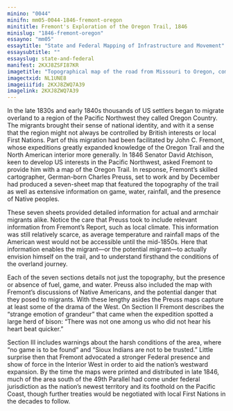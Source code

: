 ```yaml
---
minino: "0044"
minifn: mm05-0044-1846-fremont-oregon
minititle: Fremont's Exploration of the Oregon Trail, 1846
minislug: "1846-fremont-oregon"
essayno: "mm05"
essaytitle: "State and Federal Mapping of Infrastructure and Movement"
essaysubtitle: ""
essayslug: state-and-federal
manifest: 2KXJ8ZSFI87KR
imagetitle: "Topographical map of the road from Missouri to Oregon, commencing at the mouth of the Kansas in the Missouri River and ending at the mouth of the..."
imagectxid: NL1UNE8
imageiiifid: 2KXJ8ZWQ7A39
imagelink: 2KXJ8ZWQ7A39
---
```


In the late 1830s and early 1840s thousands of US settlers began to migrate overland to a region of the Pacific Northwest they called Oregon Country. The migrants brought their sense of national identity, and with it a sense that the region might not always be controlled by British interests or local First Nations. Part of this migration had been facilitated by John C. Fremont, whose expeditions greatly expanded knowledge of the Oregon Trail and the North American interior more generally. In 1846 Senator David Atchison, keen to develop US interests in the Pacific Northwest, asked Fremont to provide him with a map of the Oregon Trail. In response, Fremont’s skilled cartographer, German-born Charles Preuss, set to work and by December had produced a seven-sheet map that featured the topography of the trail as well as extensive information on game, water, rainfall, and the presence of Native peoples.

These seven sheets provided detailed information for actual and armchair migrants alike. Notice the care that Preuss took to include relevant information from Fremont’s Report, such as local climate. This information was still relatively scarce, as average temperature and rainfall maps of the American west would not be accessible until the mid-1850s. Here that information enables the migrant—or the potential migrant—to actually envision himself on the trail, and to understand firsthand the conditions of the overland journey.

Each of the seven sections details not just the topography, but the presence or absence of fuel, game, and water. Preuss also included the map with Fremont’s discussions of Native Americans, and the potential danger that they posed to migrants. With these lengthy asides the Preuss maps capture at least some of the drama of the West. On Section II Fremont describes the “strange emotion of grandeur” that came when the expedition spotted a large herd of bison: “There was not one among us who did not hear his heart beat quicker.”

Section III includes warnings about the harsh conditions of the area, where “no game is to be found” and “Sioux Indians are not to be trusted.” Little surprise then that Fremont advocated a stronger Federal presence and show of force in the Interior West in order to aid the nation’s westward expansion. By the time the maps were printed and distributed in late 1846, much of the area south of the 49th Parallel had come under federal jurisdiction as the nation’s newest territory and its foothold on the Pacific Coast, though further treaties would be negotiated with local First Nations in the decades to follow.
